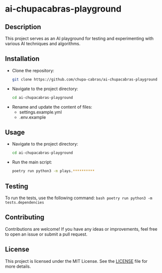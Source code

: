# ai-chupacabras-playground

## Description
This project serves as an AI playground for testing and experimenting with various AI techniques and algorithms.

## Installation
* Clone the repository:
    ```bash
    git clone https://github.com/chupa-cabras/ai-chupacabras-playground.git
    ```
* Navigate to the project directory:
    ```bash
    cd ai-chupacabras-playground
    ```
* Rename and update the content of files:
    * settings.example.yml
    * .env.example

## Usage
* Navigate to the project directory:
    ```bash
    cd ai-chupacabras-playground
    ```
* Run the main script:
    ```bash
    poetry run python3 -m plays.**********
    ```

## Testing
To run the tests, use the following command:
    ```bash
    poetry run python3 -m tests.dependencies      
    ```

## Contributing
Contributions are welcome! If you have any ideas or improvements, feel free to open an issue or submit a pull request.

## License
This project is licensed under the MIT License. See the [LICENSE](LICENSE) file for more details.